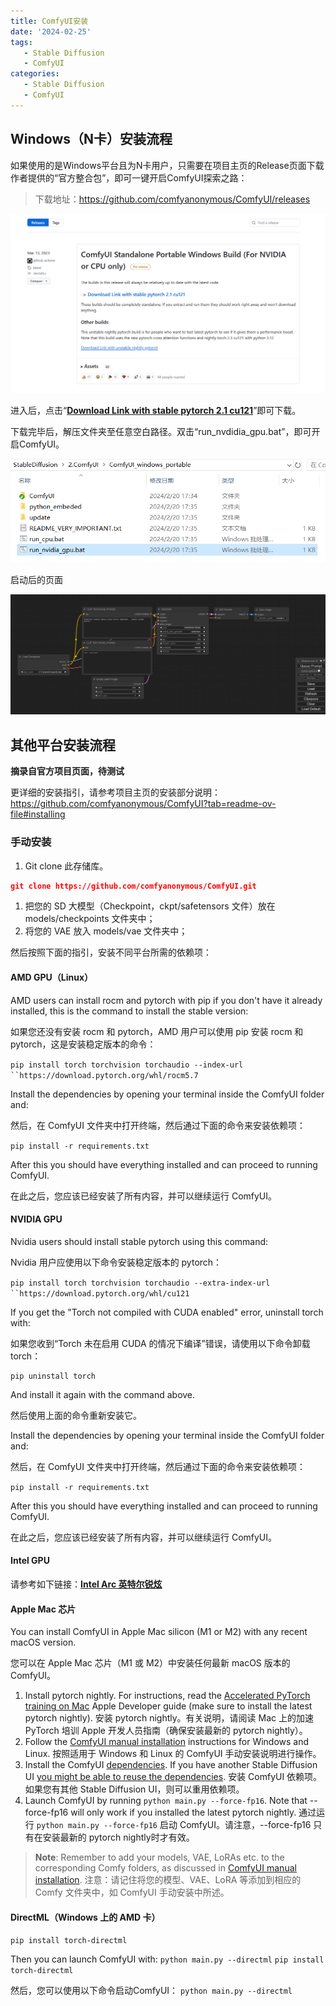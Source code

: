 ```yaml
---
title: ComfyUI安装
date: '2024-02-25'
tags:
   - Stable Diffusion
   - ComfyUI
categories:
   - Stable Diffusion
   - ComfyUI
---
```




## Windows（N卡）安装流程

如果使用的是Windows平台且为N卡用户，只需要在项目主页的Release页面下载作者提供的“官方整合包”，即可一键开启ComfyUI探索之路：

> 下载地址：https://github.com/comfyanonymous/ComfyUI/releases

![image-20240221005044547](1_ComfyUI安装.assets/image-20240221005044547.png)

进入后，点击“**[Download Link with stable pytorch 2.1 cu121](https://github.com/comfyanonymous/ComfyUI/releases/download/latest/ComfyUI_windows_portable_nvidia_cu121_or_cpu.7z)**”即可下载。

下载完毕后，解压文件夹至任意空白路径。双击“run_nvdidia_gpu.bat”，即可开启ComfyUI。

![image-20240225230355012](1_ComfyUI安装.assets/image-20240225230355012.png)

启动后的页面

![image-20240225231610282](1_ComfyUI安装.assets/image-20240225231610282.png)

## 其他平台安装流程

**摘录自官方项目页面，待测试**

更详细的安装指引，请参考项目主页的安装部分说明：https://github.com/comfyanonymous/ComfyUI?tab=readme-ov-file#installing

### **手动安装**

1. Git clone 此存储库。

```JSON
git clone https://github.com/comfyanonymous/ComfyUI.git
```

1. 把您的 SD 大模型（Checkpoint，ckpt/safetensors 文件）放在 models/checkpoints 文件夹中；
2. 将您的 VAE 放入 models/vae 文件夹中；

然后按照下面的指引，安装不同平台所需的依赖项：

####  **AMD GPU（Linux）**

 AMD users can install rocm and pytorch with pip if you don't have it already installed, this is the command to install the stable version:

 如果您还没有安装 rocm 和 pytorch，AMD 用户可以使用 pip 安装 rocm 和 pytorch，这是安装稳定版本的命令：

 `pip install torch torchvision torchaudio --index-url ``https://download.pytorch.org/whl/rocm5.7`

 Install the dependencies by opening your terminal inside the ComfyUI folder and:

 然后，在 ComfyUI 文件夹中打开终端，然后通过下面的命令来安装依赖项：

 `pip install -r requirements.txt`

 After this you should have everything installed and can proceed to running ComfyUI.

 在此之后，您应该已经安装了所有内容，并可以继续运行 ComfyUI。

####  **NVIDIA GPU**

 Nvidia users should install stable pytorch using this command:

 Nvidia 用户应使用以下命令安装稳定版本的 pytorch：

 `pip install torch torchvision torchaudio --extra-index-url ``https://download.pytorch.org/whl/cu121`

If you get the "Torch not compiled with CUDA enabled" error, uninstall torch with:

如果您收到“Torch 未在启用 CUDA 的情况下编译”错误，请使用以下命令卸载 torch：

```
pip uninstall torch
```

And install it again with the command above.

然后使用上面的命令重新安装它。

 Install the dependencies by opening your terminal inside the ComfyUI folder and:

 然后，在 ComfyUI 文件夹中打开终端，然后通过下面的命令来安装依赖项：

 `pip install -r requirements.txt`

 After this you should have everything installed and can proceed to running ComfyUI.

 在此之后，您应该已经安装了所有内容，并可以继续运行 ComfyUI。

####  Intel GPU

 请参考如下链接：**[Intel Arc 英特尔锐炫](https://github.com/comfyanonymous/ComfyUI/discussions/476)**

####  **Apple Mac 芯片**

 You can install ComfyUI in Apple Mac silicon (M1 or M2) with any recent macOS version.

 您可以在 Apple Mac 芯片（M1 或 M2）中安装任何最新 macOS 版本的 ComfyUI。

1. Install pytorch nightly. For instructions, read the [Accelerated PyTorch training on Mac](https://developer.apple.com/metal/pytorch/) Apple Developer guide (make sure to install the latest pytorch nightly). 安装 pytorch nightly。有关说明，请阅读 Mac 上的加速 PyTorch 培训 Apple 开发人员指南（确保安装最新的 pytorch nightly）。
2. Follow the [ComfyUI manual installation](https://github.com/comfyanonymous/ComfyUI#manual-install-windows-linux) instructions for Windows and Linux. 按照适用于 Windows 和 Linux 的 ComfyUI 手动安装说明进行操作。
3. Install the ComfyUI [dependencies](https://github.com/comfyanonymous/ComfyUI#dependencies). If you have another Stable Diffusion UI [you might be able to reuse the dependencies](https://github.com/comfyanonymous/ComfyUI#i-already-have-another-ui-for-stable-diffusion-installed-do-i-really-have-to-install-all-of-these-dependencies). 安装 ComfyUI 依赖项。如果您有其他 Stable Diffusion UI，则可以重用依赖项。
4. Launch ComfyUI by running `python main.py --force-fp16`. Note that --force-fp16 will only work if you installed the latest pytorch nightly. 通过运行 `python main.py --force-fp16` 启动 ComfyUI。请注意，--force-fp16 只有在安装最新的 pytorch nightly时才有效。

> **Note**: Remember to add your models, VAE, LoRAs etc. to the corresponding Comfy folders, as discussed in [ComfyUI manual installation](https://github.com/comfyanonymous/ComfyUI#manual-install-windows-linux). 注意：请记住将您的模型、VAE、LoRA 等添加到相应的 Comfy 文件夹中，如 ComfyUI 手动安装中所述。

####  **DirectML（Windows 上的 AMD 卡）**

 `pip install torch-directml` 

 Then you can launch ComfyUI with: `python main.py --directml` `pip install torch-directml` 

 然后，您可以使用以下命令启动ComfyUI： `python main.py --directml`
